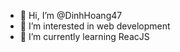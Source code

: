 - 👋 Hi, I’m @DinhHoang47
- 👀 I’m interested in web development
- 🌱 I’m currently learning ReacJS

<!---
DinhHoang47/DinhHoang47 is a ✨ special ✨ repository because its `README.md` (this file) appears on your GitHub profile.
You can click the Preview link to take a look at your changes.
--->
